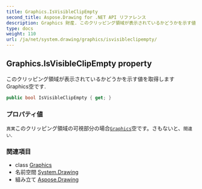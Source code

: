 ```yaml
---
title: Graphics.IsVisibleClipEmpty
second_title: Aspose.Drawing for .NET API リファレンス
description: Graphics 財産. このクリッピング領域が表示されているかどうかを示す値を取得しますGraphics空です.
type: docs
weight: 110
url: /ja/net/system.drawing/graphics/isvisibleclipempty/
---
```

## Graphics.IsVisibleClipEmpty property

このクリッピング領域が表示されているかどうかを示す値を取得しますGraphics空です.

```csharp
public bool IsVisibleClipEmpty { get; }
```

### プロパティ値

`真実`このクリッピング領域の可視部分の場合[`Graphics`](../)空です。さもないと、`間違い`.

### 関連項目

* class [Graphics](../)
* 名前空間 [System.Drawing](../../graphics/)
* 組み立て [Aspose.Drawing](../../../)


